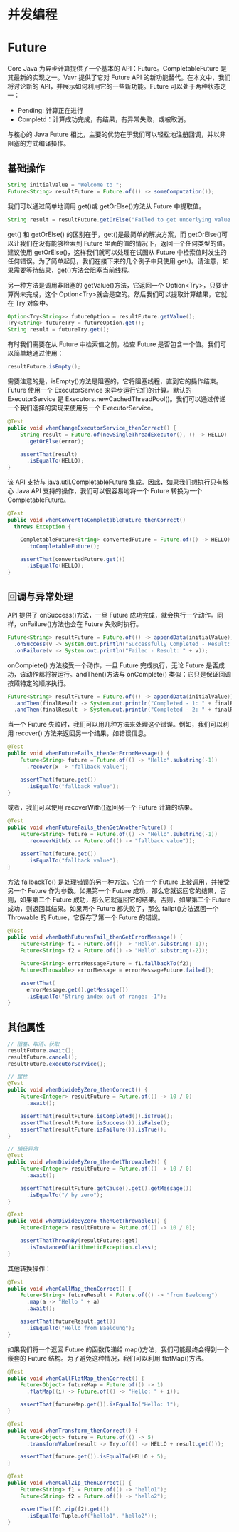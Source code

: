 # 并发编程

# Future

Core Java 为异步计算提供了一个基本的 API：Future。CompletableFuture 是其最新的实现之一。Vavr 提供了它对 Future API 的新功能替代。在本文中，我们将讨论新的 API，并展示如何利用它的一些新功能。Future 可以处于两种状态之一：

- Pending: 计算正在进行
- Completd：计算成功完成，有结果，有异常失败，或被取消。

与核心的 Java Future 相比，主要的优势在于我们可以轻松地注册回调，并以非阻塞的方式编译操作。

## 基础操作

```java
String initialValue = "Welcome to ";
Future<String> resultFuture = Future.of(() -> someComputation());
```

我们可以通过简单地调用 get()或 getOrElse()方法从 Future 中提取值。

```java
String result = resultFuture.getOrElse("Failed to get underlying value.");
```

get() 和 getOrElse() 的区别在于，get()是最简单的解决方案，而 getOrElse()可以让我们在没有能够检索到 Future 里面的值的情况下，返回一个任何类型的值。建议使用 getOrElse()，这样我们就可以处理在试图从 Future 中检索值时发生的任何错误。为了简单起见，我们在接下来的几个例子中只使用 get()。请注意，如果需要等待结果，get()方法会阻塞当前线程。

另一种方法是调用非阻塞的 getValue()方法，它返回一个 Option<Try<T>>，只要计算尚未完成，这个 Option<Try<T>>就会是空的。然后我们可以提取计算结果，它就在 Try 对象中。

```java
Option<Try<String>> futureOption = resultFuture.getValue();
Try<String> futureTry = futureOption.get();
String result = futureTry.get();
```

有时我们需要在从 Future 中检索值之前，检查 Future 是否包含一个值。我们可以简单地通过使用：

```java
resultFuture.isEmpty();
```

需要注意的是，isEmpty()方法是阻塞的，它将阻塞线程，直到它的操作结束。Future 使用一个 ExecutorService 来异步运行它们的计算。默认的 ExecutorService 是 Executors.newCachedThreadPool()。我们可以通过传递一个我们选择的实现来使用另一个 ExecutorService。

```java
@Test
public void whenChangeExecutorService_thenCorrect() {
    String result = Future.of(newSingleThreadExecutor(), () -> HELLO)
      .getOrElse(error);

    assertThat(result)
      .isEqualTo(HELLO);
}
```

该 API 支持与 java.util.CompletableFuture 集成。因此，如果我们想执行只有核心 Java API 支持的操作，我们可以很容易地将一个 Future 转换为一个 CompletableFuture。

```java
@Test
public void whenConvertToCompletableFuture_thenCorrect()
  throws Exception {

    CompletableFuture<String> convertedFuture = Future.of(() -> HELLO)
      .toCompletableFuture();

    assertThat(convertedFuture.get())
      .isEqualTo(HELLO);
}
```

## 回调与异常处理

API 提供了 onSuccess()方法，一旦 Future 成功完成，就会执行一个动作。同样，onFailure()方法也会在 Future 失败时执行。

```java
Future<String> resultFuture = Future.of(() -> appendData(initialValue))
  .onSuccess(v -> System.out.println("Successfully Completed - Result: " + v))
  .onFailure(v -> System.out.println("Failed - Result: " + v));
```

onComplete() 方法接受一个动作，一旦 Future 完成执行，无论 Future 是否成功，该动作都将被运行。andThen()方法与 onComplete() 类似：它只是保证回调按照特定的顺序执行。

```java
Future<String> resultFuture = Future.of(() -> appendData(initialValue))
  .andThen(finalResult -> System.out.println("Completed - 1: " + finalResult))
  .andThen(finalResult -> System.out.println("Completed - 2: " + finalResult));
```

当一个 Future 失败时，我们可以用几种方法来处理这个错误。例如，我们可以利用 recover() 方法来返回另一个结果，如错误信息。

```java
@Test
public void whenFutureFails_thenGetErrorMessage() {
    Future<String> future = Future.of(() -> "Hello".substring(-1))
      .recover(x -> "fallback value");

    assertThat(future.get())
      .isEqualTo("fallback value");
}
```

或者，我们可以使用 recoverWith()返回另一个 Future 计算的结果。

```java
@Test
public void whenFutureFails_thenGetAnotherFuture() {
    Future<String> future = Future.of(() -> "Hello".substring(-1))
      .recoverWith(x -> Future.of(() -> "fallback value"));

    assertThat(future.get())
      .isEqualTo("fallback value");
}
```

方法 fallbackTo() 是处理错误的另一种方法。它在一个 Future 上被调用，并接受另一个 Future 作为参数。如果第一个 Future 成功，那么它就返回它的结果，否则，如果第二个 Future 成功，那么它就返回它的结果。否则，如果第二个 Future 成功，则返回其结果。如果两个 Future 都失败了，那么 failpt()方法返回一个 Throwable 的 Future，它保存了第一个 Future 的错误。

```java
@Test
public void whenBothFuturesFail_thenGetErrorMessage() {
    Future<String> f1 = Future.of(() -> "Hello".substring(-1));
    Future<String> f2 = Future.of(() -> "Hello".substring(-2));

    Future<String> errorMessageFuture = f1.fallbackTo(f2);
    Future<Throwable> errorMessage = errorMessageFuture.failed();

    assertThat(
      errorMessage.get().getMessage())
      .isEqualTo("String index out of range: -1");
}
```

## 其他属性

```java
// 阻塞、取消、获取
resultFuture.await();
resultFuture.cancel();
resultFuture.executorService();

// 属性
@Test
public void whenDivideByZero_thenCorrect() {
    Future<Integer> resultFuture = Future.of(() -> 10 / 0)
      .await();

    assertThat(resultFuture.isCompleted()).isTrue();
    assertThat(resultFuture.isSuccess()).isFalse();
    assertThat(resultFuture.isFailure()).isTrue();
}

// 捕获异常
@Test
public void whenDivideByZero_thenGetThrowable2() {
    Future<Integer> resultFuture = Future.of(() -> 10 / 0)
      .await();

    assertThat(resultFuture.getCause().get().getMessage())
      .isEqualTo("/ by zero");
}

@Test
public void whenDivideByZero_thenGetThrowable1() {
    Future<Integer> resultFuture = Future.of(() -> 10 / 0);

    assertThatThrownBy(resultFuture::get)
      .isInstanceOf(ArithmeticException.class);
}
```

其他转换操作：

```java
@Test
public void whenCallMap_thenCorrect() {
    Future<String> futureResult = Future.of(() -> "from Baeldung")
      .map(a -> "Hello " + a)
      .await();

    assertThat(futureResult.get())
      .isEqualTo("Hello from Baeldung");
}
```

如果我们将一个返回 Future 的函数传递给 map()方法，我们可能最终会得到一个嵌套的 Future 结构。为了避免这种情况，我们可以利用 flatMap()方法。

```java
@Test
public void whenCallFlatMap_thenCorrect() {
    Future<Object> futureMap = Future.of(() -> 1)
      .flatMap((i) -> Future.of(() -> "Hello: " + i));

    assertThat(futureMap.get()).isEqualTo("Hello: 1");
}

@Test
public void whenTransform_thenCorrect() {
    Future<Object> future = Future.of(() -> 5)
      .transformValue(result -> Try.of(() -> HELLO + result.get()));

    assertThat(future.get()).isEqualTo(HELLO + 5);
}

@Test
public void whenCallZip_thenCorrect() {
    Future<String> f1 = Future.of(() -> "hello1");
    Future<String> f2 = Future.of(() -> "hello2");

    assertThat(f1.zip(f2).get())
      .isEqualTo(Tuple.of("hello1", "hello2"));
}
```
